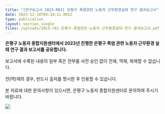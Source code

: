 ```yaml
---
title: "[연구보고서 2023-R01] 은평구 폭염관련 노동자 근무환경실태 연구 결과보고서"
date: 2023-12-18T09:34:11.091Z
type: publication
layout: section_single
files: /uploads/2023-r01-은평구-폭염관련-노동자-근무환경실태-연구-결과보고서.pdf
---
```

**은평구 노동자 종합지원센터에서 2023년 진행한 은평구 폭염 관련 노동자 근무환경 실태 연구 결과 보고서를 공유합니다.**\
\
보고서에 수록된 내용의 일부 혹은 전부를 사전 승인 없이 전재, 역재, 복제할 수 없습니다.\
\
전(역)재의 경우, 반드시 출처를 명시한 후 인용할 수 있습니다.\
\
본 자료에 대한 문의사항이 있으시면, 은평구 노동자 종합지원센터로 문의하여 주시기 바랍니다.

![](/uploads/2024-연구결과보고서.jpg)